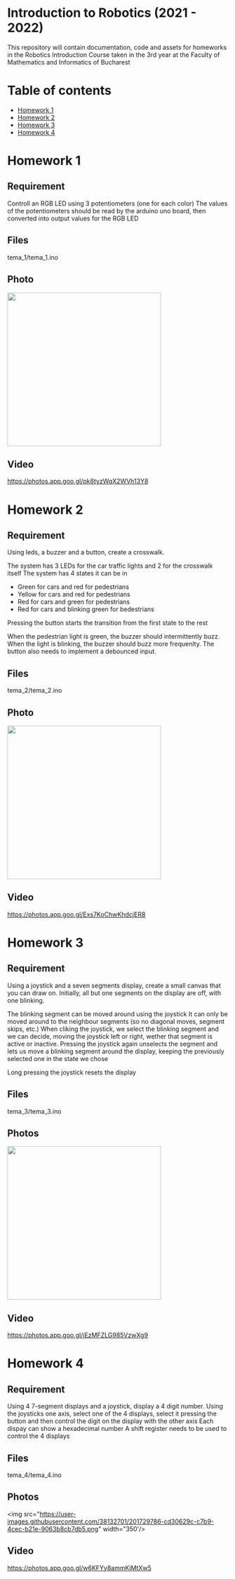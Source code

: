 # Introduction to Robotics (2021 - 2022)

This repository will contain documentation, code and assets for homeworks in the Robotics Introduction Course taken in the 3rd year at the Faculty of Mathematics and Informatics of Bucharest 

# Table of contents
- [Homework 1](#homework-1)
- [Homework 2](#homework-2)
- [Homework 3](#homework-3)
- [Homework 4](#homework-4)


# Homework 1

## Requirement

Controll an RGB LED using 3 potentiometers (one for each color)
The values of the potentiometers should be read by the arduino uno board, then converted into output values for the RGB LED

## Files

tema_1/tema_1.ino

## Photo

<img src="https://user-images.githubusercontent.com/38132701/197337422-8c798450-c0f8-4650-82fb-f66a8862aeaa.png" width="350"/>

## Video
https://photos.app.goo.gl/pk8tyzWqX2WVh13Y8

# Homework 2

## Requirement

Using leds, a buzzer and a button, create a crosswalk. 

The system has 3 LEDs for the car traffic lights and 2 for the crosswalk itself
The system has 4 states it can be in
- Green for cars and red for pedestrians
- Yellow for cars and red for pedestrians
- Red for cars and green for pedestrians
- Red for cars and blinking green for bedestrians

Pressing the button starts the transition from the first state to the rest

When the pedestrian light is green, the buzzer should intermittently buzz. When the light is blinking, the buzzer should buzz more frequenlty.
The button also needs to implement a debounced input.

## Files

tema_2/tema_2.ino

## Photo

<img src="https://user-images.githubusercontent.com/38132701/199050479-5b611ed3-848c-47f9-ac10-5e45e4c251f1.png" width="350"/>

## Video

https://photos.app.goo.gl/Exs7KoChwKhdcjER8


# Homework 3

## Requirement

Using a joystick and a seven segments display, create a small canvas that you can draw on.
Initially, all but one segments on the display are off, with one blinking. 

The blinking segment can be moved around using the joystick
It can only be moved around to the neighbour segments (so no diagonal moves, segment skips, etc.)
When cliking the joystick, we select the blinking segment and we can decide, moving the joystick left or right, wether that segment is active or inactive. 
Pressing the joystick again unselects the segment and lets us move a blinking segment around the display, keeping the previously selected one in the state we chose

Long pressing the joystick resets the display


## Files 

tema_3/tema_3.ino

## Photos

<img src="https://user-images.githubusercontent.com/38132701/200429301-48a4817b-8d8f-4bcb-b214-a208d29919e0.png" width="350"/>

## Video

https://photos.app.goo.gl/jEzMFZLG985VzwXg9


# Homework 4

## Requirement

Using 4 7-segment displays and a joystick, display a 4 digit number. 
Using the joysticks one axis, select one of the 4 displays, select it pressing the button and then control the digit on the display with the other axis 
Each dispay can show a hexadecimal number
A shift register needs to be used to control the 4 displays

## Files

tema_4/tema_4.ino

## Photos

<img src="https://user-images.githubusercontent.com/38132701/201729786-cd30629c-c7b9-4cec-b21e-9063b8cb7db5.png" width="350'/>

## Video

https://photos.app.goo.gl/w6KFYy8ammKjMtXw5
